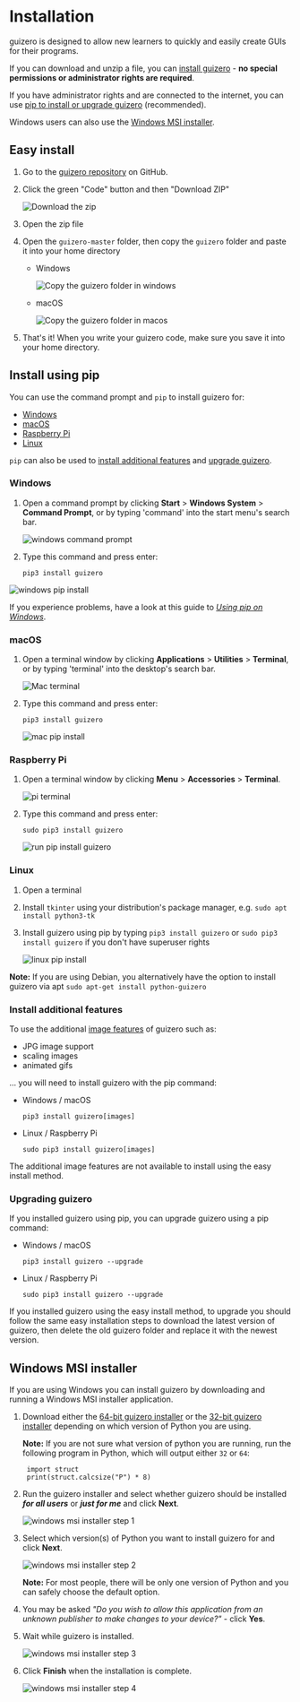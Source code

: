 # Installation

guizero is designed to allow new learners to quickly and easily create GUIs for their programs.

If you can download and unzip a file, you can [install guizero](#easy-install) - **no special permissions or administrator rights are required**.

If you have administrator rights and are connected to the internet, you can use [pip to install or upgrade guizero](#install-using-pip) (recommended).

Windows users can also use the [Windows MSI installer](#windows-msi-installer).

## Easy install

1. Go to the [guizero repository](https://github.com/lawsie/guizero) on GitHub.

2. Click the green "Code" button and then "Download ZIP"

    ![Download the zip](images/download-zip-annotated.png)

3. Open the zip file

4. Open the `guizero-master` folder, then copy the `guizero` folder and paste it into your home directory

    + Windows

        ![Copy the guizero folder in windows](images/copy-guizero-annotated.png)

    + macOS

        ![Copy the guizero folder in macos](images/copy-guizero-macos-annotated.png)

5. That's it! When you write your guizero code, make sure you save it into your home directory.

## Install using pip

You can use the command prompt and `pip` to install guizero for:

+ [Windows](#windows)
+ [macOS](#macos)
+ [Raspberry Pi](#raspberry-pi)
+ [Linux](#linux)

`pip` can also be used to [install additional features](#additional-features-install) and [upgrade guizero](#upgrading).

### Windows

1. Open a command prompt by clicking **Start** > **Windows System** > **Command Prompt**, or by typing 'command' into the start menu's search bar.

    ![windows command prompt](images/windows_command_prompt_app.png)

2. Type this command and press enter:

    ```
    pip3 install guizero
    ```

![windows pip install](images/windows_pip_install.gif)

If you experience problems, have a look at this guide to [_Using pip on Windows_](https://projects.raspberrypi.org/en/projects/using-pip-on-windows).

### macOS

1. Open a terminal window by clicking **Applications** > **Utilities** > **Terminal**, or by typing 'terminal' into the desktop's search bar.

    ![Mac terminal](images/mac-terminal.png)

2. Type this command and press enter:

    ```
    pip3 install guizero
    ```

    ![mac pip install](images/mac_pip_install.gif)

### Raspberry Pi

1. Open a terminal window by clicking **Menu** > **Accessories** > **Terminal**.

    ![pi terminal](images/pi-terminal.png)

2. Type this command and press enter:

    ```
    sudo pip3 install guizero
    ```

    ![run pip install guizero](images/pi_pip_install.gif)

### Linux

1. Open a terminal
2. Install `tkinter` using your distribution's package manager, e.g. `sudo apt install python3-tk`
3. Install guizero using pip by typing `pip3 install guizero` or `sudo pip3 install guizero` if you don't have superuser rights

    ![linux pip install](images/linux_pip_install.gif)

**Note:** If you are using Debian, you alternatively have the option to install guizero via apt
`sudo apt-get install python-guizero`

### Install additional features

To use the additional [image features](images.md) of guizero such as:

- JPG image support
- scaling images
- animated gifs

... you will need to install guizero with the pip command:

- Windows / macOS

    ```
    pip3 install guizero[images]
    ```

- Linux / Raspberry Pi

    ```
    sudo pip3 install guizero[images]
    ```

The additional image features are not available to install using the easy install method.

### Upgrading guizero

If you installed guizero using pip, you can upgrade guizero using a pip command:

- Windows / macOS

    ```
    pip3 install guizero --upgrade
    ```

- Linux / Raspberry Pi

    ```
    sudo pip3 install guizero --upgrade
    ```

If you installed guizero using the easy install method, to upgrade you should follow the same easy installation steps to download the latest version of guizero, then delete the old guizero folder and replace it with the newest version.

## Windows MSI installer

If you are using Windows you can install guizero by downloading and running a Windows MSI installer application.

1. Download either the [64-bit guizero installer](https://github.com/lawsie/guizero/releases/latest/download/guizero-1.4.0.amd64.msi) or the [32-bit guizero installer](https://github.com/lawsie/guizero/releases/latest/download/guizero-1.4.0.win32.msi) depending on which version of Python you are using.

    **Note:** If you are not sure what version of python you are running, run the following program in Python, which will output either `32` or `64`:

        import struct
        print(struct.calcsize("P") * 8)

2. Run the guizero installer and select whether guizero should be installed ***for all users*** or ***just for me*** and click **Next**.

    ![windows msi installer step 1](images/windows_msi_1.png)

3. Select which version(s) of Python you want to install guizero for and click **Next**.

    ![windows msi installer step 2](images/windows_msi_2.png)

    **Note:** For most people, there will be only one version of Python and you can safely choose the default option.

4. You may be asked *"Do you wish to allow this application from an unknown publisher to make changes to your device?"* - click **Yes**.

5. Wait while guizero is installed.

    ![windows msi installer step 3](images/windows_msi_3.png)

6. Click **Finish** when the installation is complete.

    ![windows msi installer step 4](images/windows_msi_4.png)
